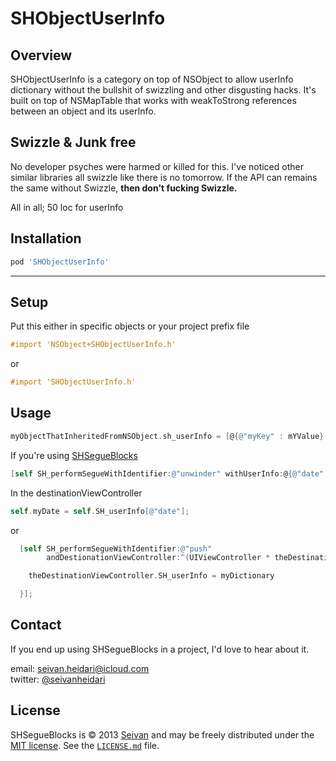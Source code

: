 SHObjectUserInfo
==========

Overview
--------

SHObjectUserInfo is a category on top of NSObject to allow userInfo dictionary without the bullshit of swizzling and other disgusting hacks. It's built on top of NSMapTable that works with weakToStrong references between an object and its userInfo. 


Swizzle & Junk free 
-------------------

No developer psyches were harmed or killed for this. I've noticed other similar libraries all swizzle like there is no tomorrow. If the API can remains the same without Swizzle, **then don't fucking Swizzle.**

All in all; 50 loc for userInfo


Installation
------------

```ruby
pod 'SHObjectUserInfo'
```

***

Setup
-----

Put this either in specific objects or your project prefix file

```objective-c
#import 'NSObject+SHObjectUserInfo.h'
```

or

```objective-c
#import 'SHObjectUserInfo.h'
```

Usage
-----

```objective-c
myObjectThatInheritedFromNSObject.sh_userInfo = [@{@"myKey" : mYValue} mutableCopy];
``` 

If you're using [SHSegueBlocks](http://www.github.com/seivan/SHSegueBlocks)

```objective-c
[self SH_performSegueWithIdentifier:@"unwinder" withUserInfo:@{@"date" : [NSDate date]}];
```

In the destinationViewController

```objective-c
self.myDate = self.SH_userInfo[@"date"];
```

or

```objective-c
  [self SH_performSegueWithIdentifier:@"push" 
        andDestionationViewController:^(UIViewController * theDestinationViewController) {

    theDestinationViewController.SH_userInfo = myDictionary

  }];

```

Contact
-------

If you end up using SHSegueBlocks in a project, I'd love to hear about it.

email: [seivan.heidari@icloud.com](mailto:seivan.heidari@icloud.com)  
twitter: [@seivanheidari](https://twitter.com/seivanheidari)

## License

SHSegueBlocks is © 2013 [Seivan](http://www.github.com/seivan) and may be freely
distributed under the [MIT license](http://opensource.org/licenses/MIT).
See the [`LICENSE.md`](https://github.com/seivan/SHSegueBlocks/blob/master/LICENSE.md) file.